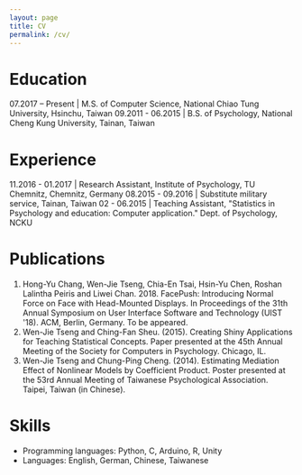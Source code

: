 ```yaml
---
layout: page
title: CV
permalink: /cv/
---
```


# Education
07.2017 – Present | M.S. of Computer Science, National Chiao Tung University, Hsinchu, Taiwan
09.2011 - 06.2015 | B.S. of Psychology, National Cheng Kung University, Tainan, Taiwan

# Experience
11.2016 - 01.2017 | Research Assistant, Institute of Psychology, TU Chemnitz, Chemnitz, Germany
08.2015 - 09.2016 | Substitute military service, Tainan, Taiwan
02 - 06.2015      | Teaching Assistant, "Statistics in Psychology and education: Computer application." Dept. of Psychology, NCKU

# Publications
1. Hong-Yu Chang, Wen-Jie Tseng, Chia-En Tsai, Hsin-Yu Chen, Roshan Lalintha Peiris and Liwei Chan. 2018. FacePush: Introducing Normal Force on Face with Head-Mounted Displays. In Proceedings of the 31th Annual Symposium on User Interface Software and Technology (UIST '18). ACM, Berlin, Germany. To be appeared.
2. Wen-Jie Tseng and Ching-Fan Sheu. (2015). Creating Shiny Applications for Teaching Statistical Concepts. Paper presented at the 45th Annual Meeting of the Society for Computers in Psychology. Chicago, IL.
3. Wen-Jie Tseng and Chung-Ping Cheng. (2014). Estimating Mediation Effect of Nonlinear Models by Coefficient Product. Poster presented at the 53rd Annual Meeting of Taiwanese Psychological Association. Taipei, Taiwan (in Chinese).

# Skills
* Programming languages: Python, C, Arduino, R, Unity
* Languages: English, German, Chinese, Taiwanese